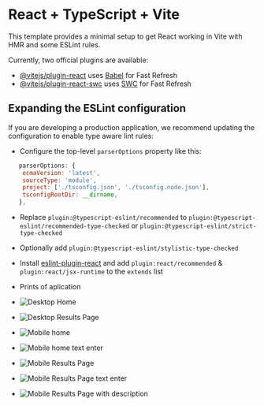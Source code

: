 # React + TypeScript + Vite

This template provides a minimal setup to get React working in Vite with HMR and some ESLint rules.

Currently, two official plugins are available:

- [@vitejs/plugin-react](https://github.com/vitejs/vite-plugin-react/blob/main/packages/plugin-react/README.md) uses [Babel](https://babeljs.io/) for Fast Refresh
- [@vitejs/plugin-react-swc](https://github.com/vitejs/vite-plugin-react-swc) uses [SWC](https://swc.rs/) for Fast Refresh

## Expanding the ESLint configuration

If you are developing a production application, we recommend updating the configuration to enable type aware lint rules:

- Configure the top-level `parserOptions` property like this:

```js
   parserOptions: {
    ecmaVersion: 'latest',
    sourceType: 'module',
    project: ['./tsconfig.json', './tsconfig.node.json'],
    tsconfigRootDir: __dirname,
   },
```

- Replace `plugin:@typescript-eslint/recommended` to `plugin:@typescript-eslint/recommended-type-checked` or `plugin:@typescript-eslint/strict-type-checked`
- Optionally add `plugin:@typescript-eslint/stylistic-type-checked`
- Install [eslint-plugin-react](https://github.com/jsx-eslint/eslint-plugin-react) and add `plugin:react/recommended` & `plugin:react/jsx-runtime` to the `extends` list

- Prints of aplication

- ![Desktop Home ](https://github.com/paulo70/agile-content-technical/blob/main/src/assets/desktop-home.png)

- ![Desktop Results Page ](https://github.com/paulo70/agile-content-technical/blob/main/src/assets/desktop-results.png)

- ![Mobile home ](https://github.com/paulo70/agile-content-technical/blob/main/src/assets/home-mobile.png)

- ![Mobile home text enter ](https://github.com/paulo70/agile-content-technical/blob/main/src/assets/home-mobile-text-input.png)

- ![Mobile Results Page ](https://github.com/paulo70/agile-content-technical/blob/main/src/assets/page-results.png)

- ![Mobile Results Page text enter ](https://github.com/paulo70/agile-content-technical/blob/main/src/assets/page-results-text.png)

- ![Mobile Results Page with description](https://github.com/paulo70/agile-content-technical/blob/main/src/assets/page-result-description-text.png)

